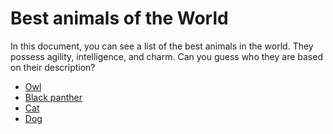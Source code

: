 # Best animals of the World

In this document, you can see a list of the best animals in the world. They possess agility, intelligence, and charm. Can you guess who they are based on their description?

* [Owl](owl.md)
* [Black panther](black_panther.md)
* [Cat](cat.md)
* [Dog](dog.md)